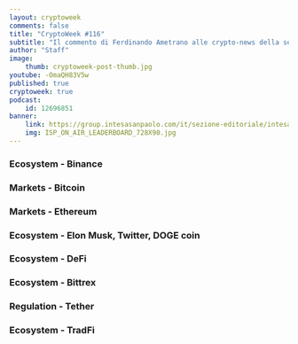 ```yaml
---
layout: cryptoweek
comments: false
title: "CryptoWeek #116"
subtitle: "Il commento di Ferdinando Ametrano alle crypto-news della settimana" 
author: "Staff"
image:
    thumb: cryptoweek-post-thumb.jpg
youtube: -OmaQH83V5w
published: true
cryptoweek: true
podcast:
    id: 12696851
banner:
    link: https://group.intesasanpaolo.com/it/sezione-editoriale/intesa-sanpaolo-on-air?utm_campaign=GoldInstitute&utm_source=GoldInstitute&utm_medium=Banner_CPM&utm_content=DisplayAwareness&utm_term=GoldInstitute_Banner_CPM_GoldInstitute_
    img: ISP_ON_AIR_LEADERBOARD_728X90.jpg
---
```



### Ecosystem - Binance

### Markets - Bitcoin

### Markets - Ethereum

### Ecosystem - Elon Musk, Twitter, DOGE coin

### Ecosystem - DeFi

### Ecosystem - Bittrex

### Regulation - Tether

### Ecosystem - TradFi
